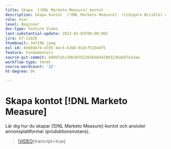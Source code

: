 ```yaml
---
title: Skapa  [!DNL Marketo Measure] kontot
description: Skapa kontot  [!DNL Marketo Measure]  (tidigare Bizible) och anslut annonsplattformar (produktionsinstans).
role: User
level: Beginner
doc-type: Feature Video
last-substantial-update: 2023-02-03T00:00:00Z
jira: KT-11826
thumbnail: 347196.jpeg
exl-id: 8eb0ab74-e7d5-4ec5-b3b0-01dcf51544f5
feature: Fundamentals
source-git-commit: 689dfa5c39b3b7b22656ddd4290323beb87ea3ae
workflow-type: tm+mt
source-wordcount: '32'
ht-degree: 0%

---
```


# Skapa kontot [!DNL Marketo Measure]

Lär dig hur du skapar [!DNL Marketo Measure]-kontot och ansluter annonsplattformar (produktionsinstans).

>[!VIDEO](https://video.tv.adobe.com/v/3431535/?learn=on&captions=swe){trancript=true}
